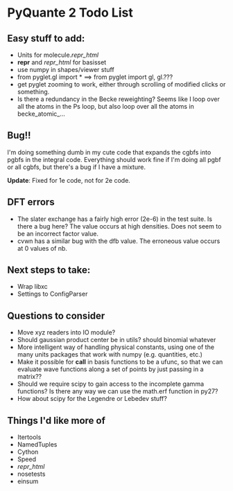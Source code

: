 # PyQuante 2 Todo List

## Easy stuff to add:
* Units for molecule._repr_html_
* __repr__ and _repr_html_ for basisset
* use numpy in shapes/viewer stuff
* from pyglet.gl import * ==> from pyglet import gl, gl.???
* get pyglet zooming to work, either through scrolling of modified clicks or something.
* Is there a redundancy in the Becke reweighting? Seems like I loop over all the atoms
  in the Ps loop, but also loop over all the atoms in becke_atomic_...

## Bug!!
I'm doing something dumb in my cute code that expands the cgbfs into
pgbfs in the integral code.  Everything should work fine if I'm doing
all pgbf or all cgbfs, but there's a bug if I have a mixture.

**Update**: Fixed for 1e code, not for 2e code.

## DFT errors
* The slater exchange has a fairly high error (2e-6) in the test suite. 
  Is there a bug here? The value occurs at high densities. Does not 
  seem to be an incorrect factor value.
* cvwn has a similar bug with the dfb value. The erroneous value
  occurs at 0 values of nb.

## Next steps to take:
* Wrap libxc
* Settings to ConfigParser

## Questions to consider
* Move xyz readers into IO module?
* Should gaussian product center be in utils? should binomial whatever
* More intelligent way of handling physical constants, using one of 
  the many units packages that work with numpy (e.g. quantities, etc.)
* Make it possible for __call__ in basis functions to be a ufunc, so
  that we can evaluate wave functions along a set of points by just
  passing in a matrix??
* Should we require scipy to gain access to the incomplete gamma
  functions? Is there any way we can use the math.erf function in
  py27?
* How about scipy for the Legendre or Lebedev stuff?

## Things I'd like more of
* Itertools
* NamedTuples
* Cython
* Speed
* _repr_html_
* nosetests
* einsum